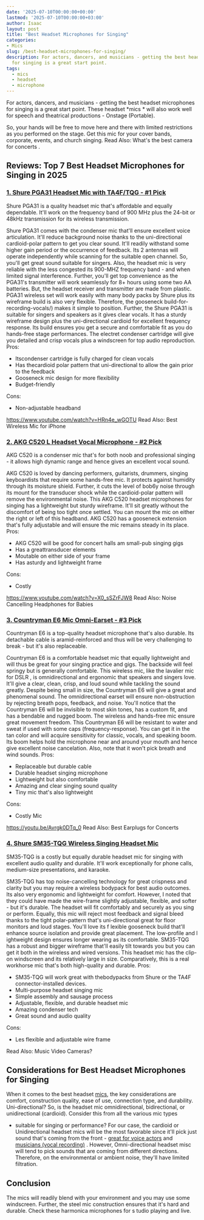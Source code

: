 ```yaml
---
date: '2025-07-10T00:00:00+00:00'
lastmod: '2025-07-10T00:00:00+03:00'
author: Isaac
layout: post
title: "Best Headset Microphones for Singing"
categories:
- Mics
slug: /best-headset-microphones-for-singing/
description: For actors, dancers, and musicians - getting the best headset microphones
  for singing is a great start point.
tags: 
  - mics
  - headset
  - microphone
---
```

For actors, dancers, and musicians - getting the best headset microphones for singing is a great start point.
These headset
*mics *
will also work well for speech and theatrical productions - Onstage (Portable).

So, your hands will be free to move here and there with limited restrictions as you performed on the stage.
Get this mic for your cover bands, corporate, events, and church singing. Read Also:
What's the best camera for concerts
.
## Reviews: Top 7 Best Headset Microphones for Singing in 2025
### [1. Shure PGA31 Headset Mic with TA4F/TQG - #1 Pick](https://www.amazon.com/dp/B00IVPFZ9W/?tag=p-policy-20)
Shure PGA31 is a quality headset mic that's affordable and equally dependable. It'll work on the frequency band of 900 MHz plus the 24-bit or 48kHz transmission for its wireless transmission.

Shure PGA31 comes with the condenser mic that'll ensure excellent voice articulation. It'll reduce background noise thanks to the uni-directional cardioid-polar pattern to get you clear sound.
It'll readily withstand some higher gain period or the occurrence of feedback. Its 2 antennas will operate independently while scanning for the suitable open channel.
So, you'll get great sound suitable for singers. Also, the headset mic is very reliable with the less congested its 900-MHZ frequency band - and when limited signal interference.
Further, you'll get top convenience as the PGA31's transmitter will work seamlessly for 8+ hours using some two AA batteries. But, the headset receiver and transmitter are made from plastic.
PGA31 wireless set will work easily with many body packs by Shure plus its wireframe build is also very flexible. Therefore, the
gooseneck build-for-recording-vocals/)
makes it simple to position.
Further, the Shure PGA31 is suitable for singers and speakers as it gives clear vocals. It has a sturdy wireframe design plus the uni-directional cardioid for excellent frequency response.
Its build ensures you get a secure and comfortable fit as you do hands-free stage performances. The electret condenser cartridge will give you detailed and crisp vocals plus a windscreen for top audio reproduction.
Pros:
- Itscondenser cartridge is fully charged for clean vocals
- Has thecardioid polar pattern that uni-directional to allow the gain prior to the feedback
- Gooseneck mic design for more flexibility
- Budget-friendly

Cons:
- Non-adjustable headband

https://www.youtube.com/watch?v=HRn4e_wGOTU
Read Also:
Best Wireless Mic for iPhone
### [2. AKG C520 L Headset Vocal Microphone - #2 Pick](https://www.amazon.com/dp/B07Q9YKB8D/?tag=p-policy-20)
AKG C520 is a condenser mic that's for both noob and professional singing - it allows high dynamic range and hence gives an excellent vocal sound.

AKG C520 is loved by dancing performers, guitarists, drummers,
singing keyboardists
that require some hands-free mic. It protects against humidity through its moisture shield.
Further, it cuts the level of bob6y noise through its mount for the transducer shock while the cardioid-polar pattern will remove the environmental noise.
This AKG C520 headset microphones for singing has a lightweight but sturdy wireframe. It'll sit greatly without the discomfort of being too tight once settled.
You can mount the mic on either the right or left of this headband. AKG C520 has a gooseneck extension that's fully adjustable and will ensure the mic remains steady in its place.
Pros:
- AKG C520 will be good for concert halls am small-pub singing gigs
- Has a greattransducer elements
- Moutable on either side of your frame
- Has asturdy and lightweight frame

Cons:
- Costly

https://www.youtube.com/watch?v=X0_sSZrFJW8
Read Also:
Noise Cancelling Headphones for Babies
### [3. Countryman E6 Mic Omni-Earset - #3 Pick](https://www.amazon.com/dp/B00B8VXFK2/?tag=p-policy-20)
Countryman E6 is a top-quality headset microphone that's also durable. Its detachable cable is aramid-reinforced and thus will be very challenging to break - but it's also replaceable.

Countryman E6 is a comfortable headset mic that equally lightweight and will thus be great for your singing practice and gigs. The backside will feel springy but is generally comfortable.
This wireless mic, like the
lavalier mic for DSLR
, is omnidirectional and ergonomic that speakers and singers love. It'll give a clear, clean, crisp, and loud sound while tackling the sound greatly.
Despite being small in size, the Countryman E6 will give a great and phenomenal sound. The omnidirectional earset will ensure non-obstruction by rejecting breath pops, feedback, and noise.
You'll notice that the Countryman E6 will be invisible to most skin tones, has a custom fit, and has a bendable and rugged boom. The wireless and hands-free mic ensure great movement freedom.
This Countryman E6 will be resistant to water and sweat if used with some caps (frequency-response). You can get it in the tan color and will acquire sensitivity for classic, vocals, and speaking boom.
Its boom helps hold the microphone near and around your mouth and hence give excellent noise cancelation. Also, note that it won't pick breath and wind sounds.
Pros:
- Replaceable but durable cable
- Durable headset singing microphone
- Lightweight but also comfortable
- Amazing and clear singing sound quality
- Tiny mic that's also lightweight

Cons:
- Costly Mic

https://youtu.be/Avrgk0DTq_0
Read Also:
Best Earplugs for Concerts
### [4. Shure SM35-TQG Wireless Singing Headset Mic](https://www.amazon.com/dp/B00IVPFZAG/?tag=p-policy-20)
SM35-TQG is a costly but equally durable headset mic for singing with excellent audio quality and durable. It'll work exceptionally for phone calls, medium-size presentations, and karaoke.

SM35-TQG has top
noise-cancelling technology
for great crispness and clarity but you may require a wireless bodypack for best audio outcomes. Its also very ergonomic and lightweight for comfort.
However, I noted that they could have made the wire-frame slightly adjustable, flexible, and softer - but it's durable. The
headset will fit comfortably and securely as you sing or perform.
Equally, this mic will
reject most feedback and signal bleed thanks to the tight polar-pattern that's uni-directional great for
floor monitors and loud stages.
You'll love its f
lexible gooseneck build that'll enhance source isolation and provide great placement. The
low-profile and
l
ightweight design ensures longer wearing as its comfortable.
SM35-TQG has a robust and bigger wireframe that'll easily tilt towards you but you can get it both in the wireless and wired versions.
This headset mic has the clip-on windscreen and its relatively large in size. Comparatively, this is a real workhorse mic that's both high-quality and durable.
Pros:
- SM35-TQG will work great with thebodypacks from Shure or the TA4F connector-installed devices.
- Multi-purpose headset singing mic
- Simple assembly and sausage process
- Adjustable, flexible, and durable headset mic
- Amazing condenser tech
- Great sound and audio quality

Cons:
- Les flexible and adjustable wire frame

Read Also:
Music Video Cameras?
## Considerations for Best Headset Microphones for Singing
When it comes to the best headset [mics](/posts/best-dynamic-microphone-for-streaming/), the key considerations are comfort, construction quality, ease of use, connection type, and durability.
Uni-directional? So, is the headset mic omnidirectional, bidirectional, or unidirectional (cardioid). Consider this from all the
various mic types
- suitable for singing or performance?
For our case, the cardioid or Unidirectional headset mics will be the most favorable since it'll pick just sound that's coming from the front -
[great for voice actors](https://pestpolicy.com/best-microphones-for-voice-acting/)
and
[musicians (vocal recording)](https://pestpolicy.com/best-microphone-for-recording-vocals/)
.
However, Omni-directional headset misc will tend to pick sounds that are coming from different directions. Therefore, on the environmental or ambient noise, they'll have limited filtration.
## Conclusion
The mics will readily blend with your environment and you may use some windscreen. Further, the steel mic construction ensures that it's hard and durable. Check these
harmonica microphones
for
s
tudio playing
and live.
